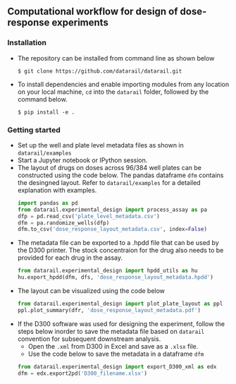 ## Computational workflow for design of dose-response experiments

### Installation
* The repository can be installed from command line as shown below
   ```
   $ git clone https://github.com/datarail/datarail.git
   ```
* To install dependencies and enable importing modules from any location on your local machine, `cd` into the `datarail` folder, followed by the command below.
   ```
   $ pip install -e .
   ```

### Getting started
* Set up the well and plate level metadata files as shown in `datarail/examples`
* Start a Jupyter notebook or IPython session.
* The layout of drugs on doses across  96/384 well plates can be constructed using the code below. The pandas dataframe `dfm` contains the desingned layout. Refer to `datarail/examples` for a detailed explanation with examples. 
  ```python
  import pandas as pd
  from datarail.experimental_design import process_assay as pa
  dfp = pd.read_csv('plate_level_metadata.csv')
  dfm = pa.randomize_wells(dfp)
  dfm.to_csv('dose_response_layout_metadata.csv', index=False)
  ```
* The metadata file can be exported to a .hpdd file that can be used by the D300 printer. The stock concentraion for the drug also needs to be provided for each drug in the assay.
  ```python
  from datarail.experimental_design import hpdd_utils as hu
  hu.export_hpdd(dfm, dfs, 'dose_response_layout_metadata.hpdd')
  ```
* The layout can be visualized using the code below
  ```python
  from datarail.experimental_design import plot_plate_layout as ppl
  ppl.plot_summary(dfr, 'dose_response_layout_metadata.pdf')  
  ```
 * If the D300 software was used for designing the experiment, follow the steps below inorder to save the metadata file based on       `datarail` convention for subsequent downstream analysis.
   - Open the `.xml` from D300 in Excel and save as a `.xlsx` file.
   - Use the code below to save the metadata in a dataframe `dfm`
   ```python
   from datarail.experimental_design import export_D300_xml as edx
   dfm = edx.export2pd('D300_filename.xlsx')
   ```
  
